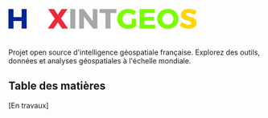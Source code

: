 ![HEXINTGEOS Logo](logo.png "Logo du projet HEXINTGEOS")

Projet open source d'intelligence géospatiale française. Explorez des outils, données et analyses géospatiales à l'échelle mondiale.

## Table des matières
[En travaux]
